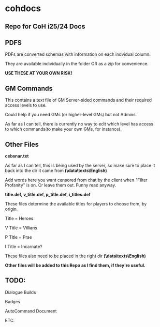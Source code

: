 # cohdocs
Repo for CoH i25/24 Docs
------------------------------

PDFS
------------------------------
PDFs are converted schemas with information on each indvidual column.

They are available individually in the folder OR as a zip for convenience.

**USE THESE AT YOUR OWN RISK!**



GM Commands
-----------------------------
This contains a text file of GM Server-sided commands and their required access levels to use.

Could help if you need GMs (or higher-level GMs) but not Admins.

As far as I can tell, there is currently no way to edit which level has access to which commands(to make your own GMs, for instance).



Other Files
----------------------------
**cebsnar.txt**

As far as I can tell, this is being used by the server, so make sure to place it back into the dir it came from **(\data\texts\English)**

Add words here you want censored from chat by the client when "Filter Profanity" is on. Or leave them out. Funny read anyway.

**title.def, v_title.def, p_title.def, i_titles.def**

These files determine the available titles for players to choose from, by origin. 

Title = Heroes

V Title = Villians

P Title = Prae

I Title = Incarnate?

These files also need to be placed in the right dir **(\data\texts\English)**



**Other files will be added to this Repo as I find them, if they're useful.**


TODO:
---------------------------------
Dialogue Builds

Badges

AutoCommand Document

ETC.

